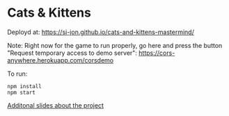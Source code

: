 # Cats & Kittens

Deployd at: https://si-jon.github.io/cats-and-kittens-mastermind/

Note: Right now for the game to run properly, go here and press the button "Request temporary access to demo server": https://cors-anywhere.herokuapp.com/corsdemo

To run:

    npm install
    npm start

[Additonal slides about the project](./dialogue-systems-project.pdf)
